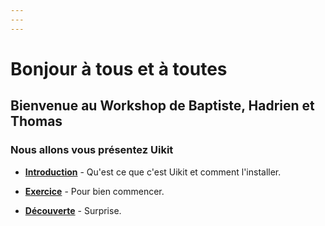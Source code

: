 ```yaml
---
---
---
```


# Bonjour à tous et à toutes

## Bienvenue au Workshop de Baptiste, Hadrien et Thomas

### Nous allons vous présentez Uikit


- __[Introduction](https://docs.google.com/presentation/d/1ePlkLwS9Ew6DiZe_D98PFSBxpbx93JIVX8h5atwk-Dg/edit?usp=sharing)__ - Qu'est ce que c'est Uikit et comment l'installer.

- __[Exercice](./Exercice/README.md)__  - Pour bien commencer.

- __[Découverte](./Exercice/docs2.md)__ - Surprise.

